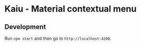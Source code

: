 # Kaiu - Material contextual menu

## Development

Run `npm start` and then go to `http://localhost:4200`.